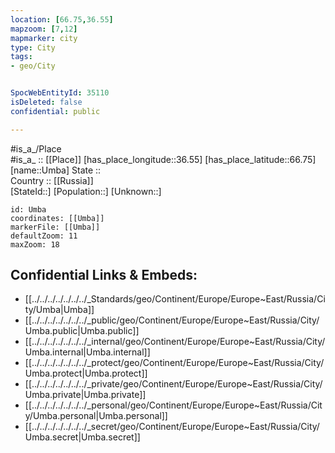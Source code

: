 ```yaml
---
location: [66.75,36.55] 
mapzoom: [7,12] 
mapmarker: city 
type: City
tags:
- geo/City


SpocWebEntityId: 35110
isDeleted: false
confidential: public

---
```

#is_a_/Place  
#is_a_ :: [[Place]] 
[has_place_longitude::36.55] 
[has_place_latitude::66.75] 
[name::Umba] 
State ::  
Country :: [[Russia]]  
[StateId::] 
[Population::] 
[Unknown::] 


```leaflet
id: Umba
coordinates: [[Umba]] 
markerFile: [[Umba]] 
defaultZoom: 11 
maxZoom: 18
```


## Confidential Links & Embeds: 
- [[../../../../../../../_Standards/geo/Continent/Europe/Europe~East/Russia/City/Umba|Umba]] 
- [[../../../../../../../_public/geo/Continent/Europe/Europe~East/Russia/City/Umba.public|Umba.public]] 
- [[../../../../../../../_internal/geo/Continent/Europe/Europe~East/Russia/City/Umba.internal|Umba.internal]] 
- [[../../../../../../../_protect/geo/Continent/Europe/Europe~East/Russia/City/Umba.protect|Umba.protect]] 
- [[../../../../../../../_private/geo/Continent/Europe/Europe~East/Russia/City/Umba.private|Umba.private]] 
- [[../../../../../../../_personal/geo/Continent/Europe/Europe~East/Russia/City/Umba.personal|Umba.personal]] 
- [[../../../../../../../_secret/geo/Continent/Europe/Europe~East/Russia/City/Umba.secret|Umba.secret]] 
